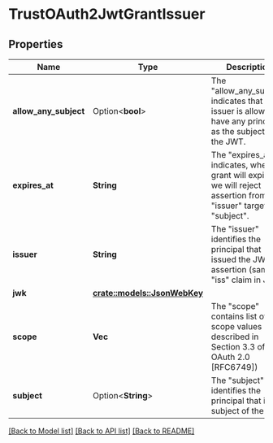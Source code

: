 # TrustOAuth2JwtGrantIssuer

## Properties

Name | Type | Description | Notes
------------ | ------------- | ------------- | -------------
**allow_any_subject** | Option<**bool**> | The \"allow_any_subject\" indicates that the issuer is allowed to have any principal as the subject of the JWT. | [optional]
**expires_at** | **String** | The \"expires_at\" indicates, when grant will expire, so we will reject assertion from \"issuer\" targeting \"subject\". | 
**issuer** | **String** | The \"issuer\" identifies the principal that issued the JWT assertion (same as \"iss\" claim in JWT). | 
**jwk** | [**crate::models::JsonWebKey**](jsonWebKey.md) |  | 
**scope** | **Vec<String>** | The \"scope\" contains list of scope values (as described in Section 3.3 of OAuth 2.0 [RFC6749]) | 
**subject** | Option<**String**> | The \"subject\" identifies the principal that is the subject of the JWT. | [optional]

[[Back to Model list]](../README.md#documentation-for-models) [[Back to API list]](../README.md#documentation-for-api-endpoints) [[Back to README]](../README.md)


